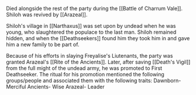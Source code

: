 Died alongside the rest of the party during the [[Battle of Charrum Vale]]. Shiloh was revived by [[Arazeal]].

Shiloh's village in [[Narthaxus]] was set upon by undead when he was young, who slaughtered the populace to the last man. Shiloh remained hidden, and when the [[Deathseekers]] found him they took him in and gave him a new family to be part of.

Because of his efforts in slaying Freyalise's Liutenants, the party was granted Arazeal's [[Rite of the Ancients]]. 
Later, after saving [[Death's Vigil]] from the full might of the undead army, he was promoted to First Deathseeker.
The ritual for his promotion mentioned the following groups/people and associated them with the following traits:
Dawnborn- Merciful
Ancients- Wise
Arazeal- Leader

